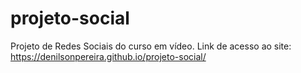 # projeto-social
Projeto de Redes Sociais do curso em vídeo.
Link de acesso ao site: https://denilsonpereira.github.io/projeto-social/
